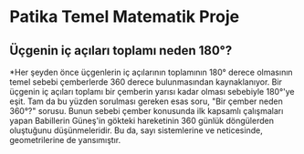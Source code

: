 # Patika Temel Matematik Proje

## Üçgenin iç açıları toplamı neden 180°?

*Her şeyden önce üçgenlerin iç açılarının toplamının 180° derece olmasının temel sebebi çemberlerde 360 derece bulunmasından kaynaklanıyor. Bir üçgenin iç açıları toplamı bir çemberin yarısı kadar olması sebebiyle 180°'ye eşit. Tam da bu yüzden sorulması gereken esas soru, "Bir çember neden 360°?" sorusu. Bunun sebebi çember konusunda ilk kapsamlı çalışmaları yapan Babillerin Güneş'in gökteki hareketinin 360 günlük döngülerden oluştuğunu düşünmeleridir. Bu da, sayı sistemlerine ve neticesinde, geometrilerine de yansımıştır. 
